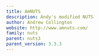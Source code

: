 ```yaml
---
title: AmNUTS
description: Andy's modified NUTS
author: Andrew Collington
website: http://www.amnuts.com/
family: nuts
parent: nuts3
parent_version: 3.3.3
---
```

